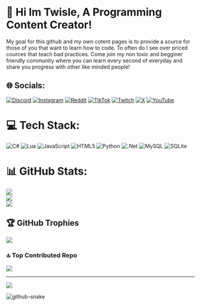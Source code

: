 # 💫 Hi Im Twisle, A Programming Content Creator!
My goal for this github and my own cotent pages is to provide a source for those of you that want to learn how to code. To often do I see over priced cources that teach bad practices. Come join my non toxic and begginer friendly community where you can learn every second of everyday and share you progress with other like minded people!


## 🌐 Socials:
[![Discord](https://img.shields.io/badge/Discord-%237289DA.svg?logo=discord&logoColor=white)](https://discord.gg/TCGEP3hHS2) [![Instagram](https://img.shields.io/badge/Instagram-%23E4405F.svg?logo=Instagram&logoColor=white)](https://instagram.com/twislegram) [![Reddit](https://img.shields.io/badge/Reddit-%23FF4500.svg?logo=Reddit&logoColor=white)](https://reddit.com/user/TwisleWasTaken) [![TikTok](https://img.shields.io/badge/TikTok-%23000000.svg?logo=TikTok&logoColor=white)](https://tiktok.com/@twisletok) [![Twitch](https://img.shields.io/badge/Twitch-%239146FF.svg?logo=Twitch&logoColor=white)](https://twitch.tv/twislelive) [![X](https://img.shields.io/badge/X-black.svg?logo=X&logoColor=white)](https://x.com/TwisleWasTaken) [![YouTube](https://img.shields.io/badge/YouTube-%23FF0000.svg?logo=YouTube&logoColor=white)](https://youtube.com/@twisle) 

# 💻 Tech Stack:
![C#](https://img.shields.io/badge/c%23-%23239120.svg?style=for-the-badge&logo=csharp&logoColor=white) ![Lua](https://img.shields.io/badge/lua-%232C2D72.svg?style=for-the-badge&logo=lua&logoColor=white) ![JavaScript](https://img.shields.io/badge/javascript-%23323330.svg?style=for-the-badge&logo=javascript&logoColor=%23F7DF1E) ![HTML5](https://img.shields.io/badge/html5-%23E34F26.svg?style=for-the-badge&logo=html5&logoColor=white) ![Python](https://img.shields.io/badge/python-3670A0?style=for-the-badge&logo=python&logoColor=ffdd54) ![.Net](https://img.shields.io/badge/.NET-5C2D91?style=for-the-badge&logo=.net&logoColor=white) ![MySQL](https://img.shields.io/badge/mysql-4479A1.svg?style=for-the-badge&logo=mysql&logoColor=white) ![SQLite](https://img.shields.io/badge/sqlite-%2307405e.svg?style=for-the-badge&logo=sqlite&logoColor=white)
# 📊 GitHub Stats:
![](https://github-readme-stats.vercel.app/api?username=TwisleOfficial&theme=dark&hide_border=false&include_all_commits=true&count_private=true)<br/>
![](https://github-readme-streak-stats.herokuapp.com/?user=TwisleOfficial&theme=dark&hide_border=false)<br/>
![](https://github-readme-stats.vercel.app/api/top-langs/?username=TwisleOfficial&theme=dark&hide_border=false&include_all_commits=true&count_private=true&layout=compact)

## 🏆 GitHub Trophies
![](https://github-profile-trophy.vercel.app/?username=TwisleOfficial&theme=radical&no-frame=false&no-bg=true&margin-w=4)

### 🔝 Top Contributed Repo
![](https://github-contributor-stats.vercel.app/api?username=TwisleOfficial&limit=5&theme=dark&combine_all_yearly_contributions=true)

---
[![](https://visitcount.itsvg.in/api?id=TwisleOfficial&icon=0&color=7)](https://visitcount.itsvg.in)

<!-- Proudly created with GPRM ( https://gprm.itsvg.in ) -->
  
<picture>
  <source media="(prefers-color-scheme: dark)" srcset="https://raw.githubusercontent.com/tobiasmeyhoefer/tobiasmeyhoefer/output/github-snake-dark.svg" />
  <source media="(prefers-color-scheme: light)" srcset="https://raw.githubusercontent.com/tobiasmeyhoefer/tobiasmeyhoefer/output/github-snake.svg" />
  <img alt="github-snake" src="https://raw.githubusercontent.com/tobiasmeyhoefer/tobiasmeyhoefer/output/github-snake.svg" />
</picture>